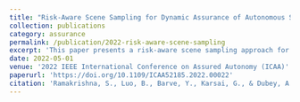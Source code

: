 ```yaml
---
title: "Risk-Aware Scene Sampling for Dynamic Assurance of Autonomous Systems"
collection: publications
category: assurance
permalink: /publication/2022-risk-aware-scene-sampling
excerpt: 'This paper presents a risk-aware scene sampling approach for dynamic assurance of autonomous systems, addressing challenges in cyber-physical systems and uncertainty management.'
date: 2022-05-01
venue: '2022 IEEE International Conference on Assured Autonomy (ICAA)'
paperurl: 'https://doi.org/10.1109/ICAA52185.2022.00022'
citation: 'Ramakrishna, S., Luo, B., Barve, Y., Karsai, G., & Dubey, A. (2022). &quot;Risk-Aware Scene Sampling for Dynamic Assurance of Autonomous Systems.&quot; <i>2022 IEEE International Conference on Assured Autonomy (ICAA)</i>. 107-116.'
---
```


